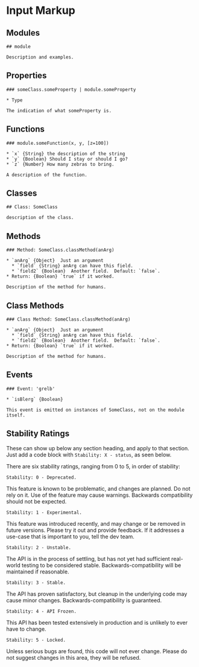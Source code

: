 # Input Markup

## Modules

    ## module

    Description and examples.

## Properties

    ### someClass.someProperty | module.someProperty

    * Type

    The indication of what someProperty is.

## Functions

    ### module.someFunction(x, y, [z=100])

    * `x` {String} the description of the string
    * `y` {Boolean} Should I stay or should I go?
    * `z` {Number} How many zebras to bring.

    A description of the function.

## Classes

    ## Class: SomeClass

    description of the class.

## Methods

    ### Method: SomeClass.classMethod(anArg)

    * `anArg` {Object}  Just an argument
      * `field` {String} anArg can have this field.
      * `field2` {Boolean}  Another field.  Default: `false`.
    * Return: {Boolean} `true` if it worked.

    Description of the method for humans.

## Class Methods

    ### Class Method: SomeClass.classMethod(anArg)

    * `anArg` {Object}  Just an argument
      * `field` {String} anArg can have this field.
      * `field2` {Boolean}  Another field.  Default: `false`.
    * Return: {Boolean} `true` if it worked.

    Description of the method for humans.

## Events

    ### Event: 'grelb'

    * `isBlerg` {Boolean}

    This event is emitted on instances of SomeClass, not on the module itself.

## Stability Ratings

These can show up below any section heading, and apply to that section. Just add
a code block with `Stability: X - status`, as seen below.

There are six stability ratings, ranging from 0 to 5, in order of stability:

```
Stability: 0 - Deprecated.
```

This feature is known to be problematic, and changes are planned. Do not
rely on it. Use of the feature may cause warnings. Backwards compatibility
should not be expected.

```
Stability: 1 - Experimental.
```

This feature was introduced recently, and may change or be removed in
future versions. Please try it out and provide feedback. If it addresses a
use-case that is important to you, tell the dev team.

```
Stability: 2 - Unstable.
```

The API is in the process of settling, but has not yet had sufficient
real-world testing to be considered stable. Backwards-compatibility will be
maintained if reasonable.

```
Stability: 3 - Stable.
```

The API has proven satisfactory, but cleanup in the underlying code may
cause minor changes. Backwards-compatibility is guaranteed.

```
Stability: 4 - API Frozen.
```

This API has been tested extensively in production and is unlikely to ever
have to change.

```
Stability: 5 - Locked.
```

Unless serious bugs are found, this code will not ever
change.  Please do not suggest changes in this area, they will be refused.
